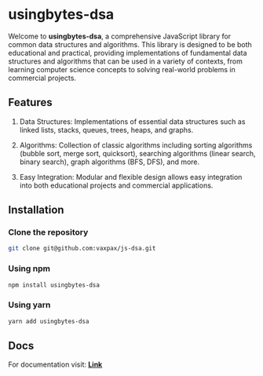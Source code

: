 # usingbytes-dsa #

Welcome to **usingbytes-dsa**, a comprehensive JavaScript library for common data structures and algorithms. 
This library is designed to be both educational and practical, 
providing implementations of fundamental data structures and algorithms
that can be used in a variety of contexts, from learning computer
science concepts to solving real-world problems in
commercial projects.

## Features ##
1. Data Structures: Implementations of essential data structures such
as linked lists, stacks, queues, trees, heaps, and graphs.

2. Algorithms: Collection of classic algorithms including sorting
algorithms (bubble sort, merge sort, quicksort), searching algorithms
(linear search, binary search), graph algorithms (BFS, DFS), 
and more.

3. Easy Integration: Modular and flexible design allows easy 
integration into both educational projects and commercial applications.

## Installation ##


### Clone the repository

```bash
git clone git@github.com:vaxpax/js-dsa.git
```

### Using npm

```bash
npm install usingbytes-dsa
```

### Using yarn

```bash
yarn add usingbytes-dsa
```

## Docs ##
For documentation visit:
**[Link](https://vaxpax.github.io/usingbytes-js-dsa/)**
